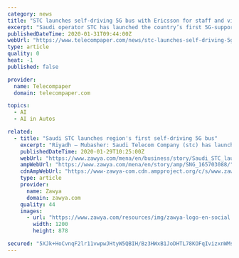 ```yaml
---
category: news
title: "STC launches self-driving 5G bus with Ericsson for staff and visitors at Riyadh complex"
excerpt: "Saudi operator STC has launched the country’s first 5G-supported, self-driving bus at the King Abdulaziz Telecommunication Complex in Riyadh, reports Mubasher. The bus was launched in collaboration with Ericsson and will help transport employees and visitors at the telecom complex. This service is the first of its kind in the country and the ..."
publishedDateTime: 2020-01-31T09:44:00Z
webUrl: "https://www.telecompaper.com/news/stc-launches-self-driving-5g-bus-with-ericsson-for-staff-and-visitors-at-riyadh-complex--1324770"
type: article
quality: 0
heat: -1
published: false

provider:
  name: Telecompaper
  domain: telecompaper.com

topics:
  - AI
  - AI in Autos

related:
  - title: "Saudi STC launches region's first self-driving 5G bus"
    excerpt: "Riyadh – Mubasher: Saudi Telecom Company (stc) has launched the region’s first 5G-supported self-driving bus at the King Abdulaziz Telecommunication Complex in Riyadh. The bus, launched in collaboration with Ericsson, will help smooth the movement of the employees and visitors in the telecom complex, in a service that is the first of its ..."
    publishedDateTime: 2020-01-29T10:25:00Z
    webUrl: "https://www.zawya.com/mena/en/business/story/Saudi_STC_launches_regions_first_selfdriving_5G_bus-SNG_165703088/"
    ampWebUrl: "https://www.zawya.com/mena/en/story/amp/SNG_165703088/"
    cdnAmpWebUrl: "https://www-zawya-com.cdn.ampproject.org/c/s/www.zawya.com/mena/en/story/amp/SNG_165703088/"
    type: article
    provider:
      name: Zawya
      domain: zawya.com
    quality: 44
    images:
      - url: "https://www.zawya.com/resources/img/zawya-logo-en-social.png"
        width: 1200
        height: 878

secured: "5XJk+HoCvnqF2lr11vwpwJHtyW5QBIH/Bz3HWxB1JoDHTL78KOFqIvizxnWMsUz7zpfCq9eQmbRXGQpClmlbjQMsx9ctWJUy6IA1dC2Nc/5/yvCOz7oGFcFTRHOQ8dEd5i3f0EgIwrNsVlP5u6gwmim7PEpiDgNF/eVazBpZWhjddE00xoIqES4duj4asRA5D+ttsdeOjXY+CgwP40z6qyhZDUKJFU29MRR5xVc3OZt55YE3pTOPMfkGiRcEYaXjioKGZEQ5QMSYPaWtLmgkIL2uD+cK3vxPtOPhPTjAyRTH/E4I2K4pZo97xDp2a7H0;e5ewzbmdqXnsy6rMQc2eGw=="
---
```



